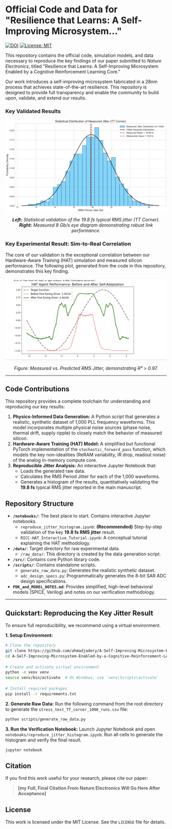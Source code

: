 # Official Code and Data for "Resilience that Learns: A Self-Improving Microsystem..."

[![DOI](https://zenodo.org/badge/1049977359.svg)](https://doi.org/10.5281/zenodo.17233035) <!-- TODO: Replace with your actual Zenodo or paper DOI after publication -->
[![License: MIT](https://img.shields.io/badge/License-MIT-yellow.svg)](https://opensource.org/licenses/MIT)

This repository contains the official code, simulation models, and data necessary to reproduce the key findings of our paper submitted to *Nature Electronics*, titled "Resilience that Learns: A Self-Improving Microsystem Enabled by a Cognitive Reinforcement Learning Core." 


Our work introduces a self-improving microsystem fabricated in a 28nm process that achieves state-of-the-art resilience. This repository is designed to provide full transparency and enable the community to build upon, validate, and extend our results.

### **Key Validated Results**

![Key Results Thumbnail](thumbnail.png) 
*<p align="center"><b>Left:</b> Statistical validation of the 19.8 fs typical RMS jitter (TT Corner). <b>Right:</b> Measured 8 Gb/s eye diagram demonstrating robust link performance.</p>*



### Key Experimental Result: Sim-to-Real Correlation

The core of our validation is the exceptional correlation between our Hardware-Aware Training (HAT) simulation and measured silicon performance. The following plot, generated from the code in this repository, demonstrates this key finding.

![Sim-to-Real Correlation Plot](correlation_plot.png) 
*<p align="center">Figure: Measured vs. Predicted RMS Jitter, demonstrating R² > 0.97.</p>*

---

## Code Contributions

This repository provides a complete toolchain for understanding and reproducing our key results:

1.  **Physics-Informed Data Generation:** A Python script that generates a realistic, synthetic dataset of 1,000 PLL frequency waveforms. This model incorporates multiple physical noise sources (phase noise, thermal drift, supply ripple) to closely match the behavior of measured silicon.
2.  **Hardware-Aware Training (HAT) Model:** A simplified but functional PyTorch implementation of the `stochastic_forward_pass` function, which models the key non-idealities (ReRAM variability, IR drop, readout noise) of the analog in-memory compute core.
3.  **Reproducible Jitter Analysis:** An interactive Jupyter Notebook that:
    *   Loads the generated raw data.
    *   Calculates the RMS Period Jitter for each of the 1,000 waveforms.
    *   Generates a histogram of the results, quantitatively validating the **19.8 fs** typical RMS jitter reported in the main manuscript.

## Repository Structure

*   **`/notebooks/`**: The best place to start. Contains interactive Jupyter notebooks.
    *   `reproduce_jitter_histogram.ipynb`: **(Recommended)** Step-by-step validation of the key **19.8 fs RMS jitter** result.
    *   `RICC-HAT_Interactive_Tutorial.ipynb`: A conceptual tutorial explaining the HAT methodology.
*   **`/data/`**: Target directory for raw experimental data.
    *   `/raw_data/`: This directory is created by the data generation script.
*   **`/src/`**: Contains core Python library code.
*   **`/scripts/`**: Contains standalone scripts.
    *   `generate_raw_data.py`: Generates the realistic synthetic dataset.
    *   `adc_design_specs.py`: Programmatically generates the 8-bit SAR ADC design specifications.
*   **`PDK_and_MODEL_NOTES.md`**: Provides simplified, high-level behavioral models (SPICE, Verilog) and notes on our verification methodology.

---

## Quickstart: Reproducing the Key Jitter Result

To ensure full reproducibility, we recommend using a virtual environment.

**1. Setup Environment:**
```bash
# Clone the repository
git clone https://github.com/ahmadjadery/A-Self-Improving-Microsystem-Enabled-by-a-Cognitive-Reinforcement-Learning-Core.git
cd A-Self-Improving-Microsystem-Enabled-by-a-Cognitive-Reinforcement-Learning-Core

# Create and activate virtual environment
python -m venv venv
source venv/bin/activate  # On Windows, use `venv\Scripts\activate`

# Install required packages
pip install -r requirements.txt
```

**2. Generate Raw Data:**
Run the following command from the root directory to generate the `stress_test_TT_corner_1000_runs.csv` file:
```bash
python scripts/generate_raw_data.py
```

**3. Run the Verification Notebook:**
Launch Jupyter Notebook and open `notebooks/reproduce_jitter_histogram.ipynb`. Run all cells to generate the histogram and verify the final result.
```bash
jupyter notebook
```

## Citation
If you find this work useful for your research, please cite our paper:
> **[my Full, Final Citation From Nature Electronics Will Go Here After Acceptance]**

## License
This work is licensed under the MIT License. See the `LICENSE` file for details.
